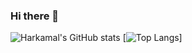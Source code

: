### Hi there 👋

<!--
**hsinghkalsi/hsinghkalsi** is a ✨ _special_ ✨ repository because its `README.md` (this file) appears on your GitHub profile.

Here are some ideas to get you started:

- 🔭 I’m currently working on ...
- 🌱 I’m currently learning ...
- 👯 I’m looking to collaborate on ...
- 🤔 I’m looking for help with ...
- 💬 Ask me about ...
- 📫 How to reach me: ...
- 😄 Pronouns: ...
- ⚡ Fun fact: ...
-->

![Harkamal's GitHub stats](https://github-readme-stats.vercel.app/api?username=hsinghkalsi&count_private=true&show_icons=true&&theme=radical)
[![Top Langs](https://github-readme-stats.vercel.app/api/top-langs/?username=hsinghkalsi&langs_count=8&show_icons=true&&theme=radical)]


